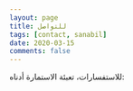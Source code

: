 ```yaml
---
layout: page
title: للتواصل
tags: [contact, sanabil]
date: 2020-03-15
comments: false
---
```


للاستفسارات، تعبئة الاستمارة أدناه:

